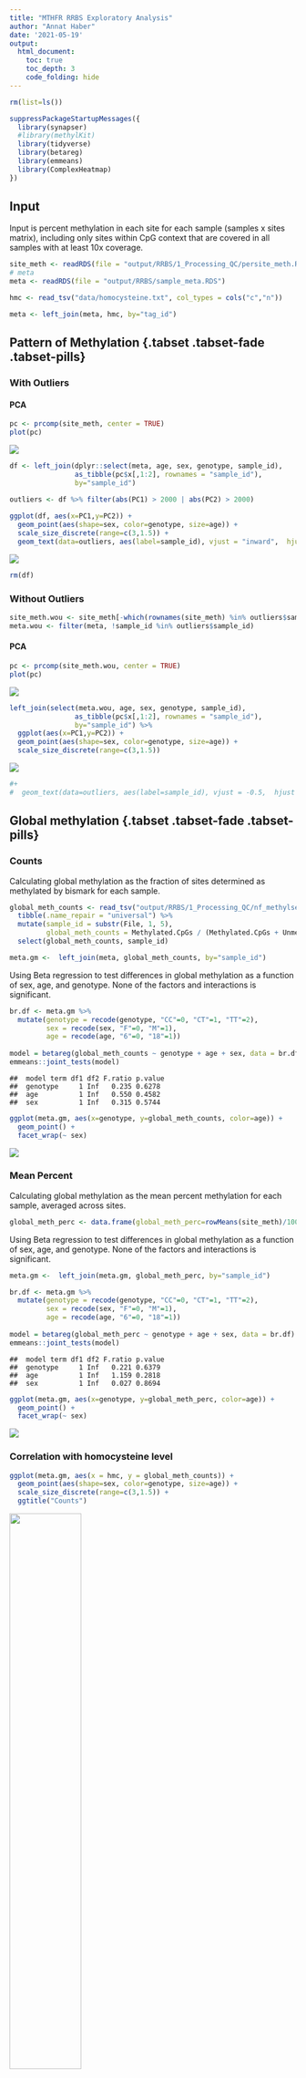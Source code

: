 ```yaml
---
title: "MTHFR RRBS Exploratory Analysis"
author: "Annat Haber"
date: '2021-05-19'
output: 
  html_document:
    toc: true
    toc_depth: 3
    code_folding: hide
---
```





```r
rm(list=ls())

suppressPackageStartupMessages({
  library(synapser)
  #library(methylKit)
  library(tidyverse)
  library(betareg)
  library(emmeans)
  library(ComplexHeatmap)
})
```

## Input
Input is percent methylation in each site for each sample (samples x sites matrix), including only sites within CpG context that are covered in all samples with at least 10x coverage. 

```r
site_meth <- readRDS(file = "output/RRBS/1_Processing_QC/persite_meth.RDS")
# meta
meta <- readRDS(file = "output/RRBS/sample_meta.RDS")

hmc <- read_tsv("data/homocysteine.txt", col_types = cols("c","n"))

meta <- left_join(meta, hmc, by="tag_id")
```

## Pattern of Methylation {.tabset .tabset-fade .tabset-pills}

### With Outliers
#### PCA

```r
pc <- prcomp(site_meth, center = TRUE)
plot(pc)
```

![](RRBS_2_Exploratory_Analysis_files/figure-html/pattern_withOutliers-1.png)<!-- -->

```r
df <- left_join(dplyr::select(meta, age, sex, genotype, sample_id),
                as_tibble(pc$x[,1:2], rownames = "sample_id"),
                by="sample_id")

outliers <- df %>% filter(abs(PC1) > 2000 | abs(PC2) > 2000)
  
ggplot(df, aes(x=PC1,y=PC2)) + 
  geom_point(aes(shape=sex, color=genotype, size=age)) +
  scale_size_discrete(range=c(3,1.5)) +
  geom_text(data=outliers, aes(label=sample_id), vjust = "inward",  hjust = "inward")
```

![](RRBS_2_Exploratory_Analysis_files/figure-html/pattern_withOutliers-2.png)<!-- -->

```r
rm(df)
```



### Without Outliers

```r
site_meth.wou <- site_meth[-which(rownames(site_meth) %in% outliers$sample_id),]
meta.wou <- filter(meta, !sample_id %in% outliers$sample_id)
```

#### PCA

```r
pc <- prcomp(site_meth.wou, center = TRUE)
plot(pc)
```

![](RRBS_2_Exploratory_Analysis_files/figure-html/pattern__noOutliers-1.png)<!-- -->

```r
left_join(select(meta.wou, age, sex, genotype, sample_id),
                as_tibble(pc$x[,1:2], rownames = "sample_id"),
                by="sample_id") %>%
  ggplot(aes(x=PC1,y=PC2)) + 
  geom_point(aes(shape=sex, color=genotype, size=age)) +
  scale_size_discrete(range=c(3,1.5)) 
```

![](RRBS_2_Exploratory_Analysis_files/figure-html/pattern__noOutliers-2.png)<!-- -->

```r
#+
#  geom_text(data=outliers, aes(label=sample_id), vjust = -0.5,  hjust = -0.5)
```
  
 


## Global methylation {.tabset .tabset-fade .tabset-pills}
### Counts
Calculating global methylation as the fraction of sites determined as methylated by bismark for each sample.

```r
global_meth_counts <- read_tsv("output/RRBS/1_Processing_QC/nf_methylseq_output/bismark_summary/bismark_summary_report.txt") %>%
  tibble(.name_repair = "universal") %>%
  mutate(sample_id = substr(File, 1, 5),
         global_meth_counts = Methylated.CpGs / (Methylated.CpGs + Unmethylated.CpGs) ) %>%
  select(global_meth_counts, sample_id)

meta.gm <-  left_join(meta, global_meth_counts, by="sample_id")
```

Using Beta regression to test differences in global methylation as a function of sex, age, and genotype. None of the factors and interactions is significant.

```r
br.df <- meta.gm %>%
  mutate(genotype = recode(genotype, "CC"=0, "CT"=1, "TT"=2),
         sex = recode(sex, "F"=0, "M"=1),
         age = recode(age, "6"=0, "18"=1))
   
model = betareg(global_meth_counts ~ genotype + age + sex, data = br.df)
emmeans::joint_tests(model)
```

```
##  model term df1 df2 F.ratio p.value
##  genotype     1 Inf   0.235 0.6278 
##  age          1 Inf   0.550 0.4582 
##  sex          1 Inf   0.315 0.5744
```

```r
ggplot(meta.gm, aes(x=genotype, y=global_meth_counts, color=age)) +
  geom_point() +
  facet_wrap(~ sex)
```

![](RRBS_2_Exploratory_Analysis_files/figure-html/global_meth_counts_betareg-1.png)<!-- -->

### Mean Percent
Calculating global methylation as the mean percent methylation for each sample, averaged across sites.

```r
global_meth_perc <- data.frame(global_meth_perc=rowMeans(site_meth)/100, sample_id=rownames(site_meth))
```

Using Beta regression to test differences in global methylation as a function of sex, age, and genotype. None of the factors and interactions is significant.

```r
meta.gm <-  left_join(meta.gm, global_meth_perc, by="sample_id")

br.df <- meta.gm %>%
  mutate(genotype = recode(genotype, "CC"=0, "CT"=1, "TT"=2),
         sex = recode(sex, "F"=0, "M"=1),
         age = recode(age, "6"=0, "18"=1))
   
model = betareg(global_meth_perc ~ genotype + age + sex, data = br.df)
emmeans::joint_tests(model)
```

```
##  model term df1 df2 F.ratio p.value
##  genotype     1 Inf   0.221 0.6379 
##  age          1 Inf   1.159 0.2818 
##  sex          1 Inf   0.027 0.8694
```

```r
ggplot(meta.gm, aes(x=genotype, y=global_meth_perc, color=age)) +
  geom_point() +
  facet_wrap(~ sex)
```

![](RRBS_2_Exploratory_Analysis_files/figure-html/global_meth_percent_betareg-1.png)<!-- -->

### Correlation with homocysteine level


```r
ggplot(meta.gm, aes(x = hmc, y = global_meth_counts)) + 
  geom_point(aes(shape=sex, color=genotype, size=age)) +
  scale_size_discrete(range=c(3,1.5)) +
  ggtitle("Counts")
```

<img src="RRBS_2_Exploratory_Analysis_files/figure-html/hmc-1.png" width="50%" />

```r
ggplot(meta.gm, aes(x = hmc, y = global_meth_perc)) + 
  geom_point(aes(shape=sex, color=genotype, size=age)) +
  scale_size_discrete(range=c(3,1.5)) +
  ggtitle("Percent")
```

<img src="RRBS_2_Exploratory_Analysis_files/figure-html/hmc-2.png" width="50%" />


## Output
Uploading sample metadata with their global methylation values to [Synapse](https://www.synapse.org/#!Synapse:syn23573590/wiki/607402)

```r
write_csv(meta.gm, file="output/RRBS/2_Exploratory_Analysis/RRBS_meta_globalmeth.csv")

# upload meta_global_meth to synapse
synLogin() 

file <- File("output/RRBS/2_Exploratory_Analysis/RRBS_meta_globalmeth.csv",
             contentType = "text/plain",
             description = "RRBS sample metadata with their global methylation values",
             parent = "syn25174486")

provenance <- Activity(used = c("syn25174542", "syn25174517"),
                       executed = "https://github.com/TheJacksonLaboratory/MTHFR_C667T/blob/master/RRBS_2_Exploratory_Analysis.Rmd")

file <- synStore(file, activity=provenance)
```

